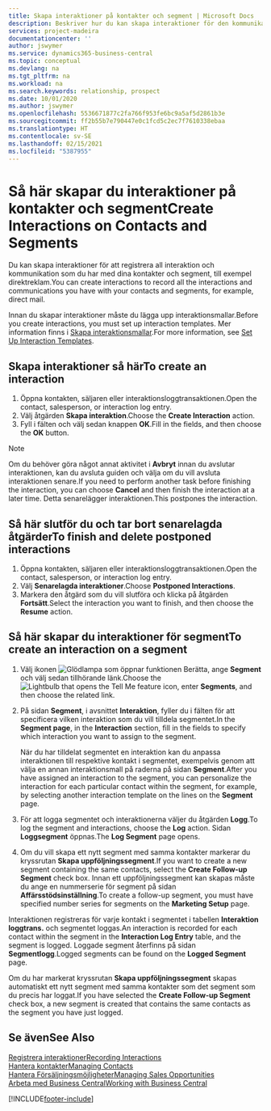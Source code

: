 ```yaml
---
title: Skapa interaktioner på kontakter och segment | Microsoft Docs
description: Beskriver hur du kan skapa interaktioner för den kommunikation som du har med dina kontakter och segment i Business Central, till exempel direktmail.
services: project-madeira
documentationcenter: ''
author: jswymer
ms.service: dynamics365-business-central
ms.topic: conceptual
ms.devlang: na
ms.tgt_pltfrm: na
ms.workload: na
ms.search.keywords: relationship, prospect
ms.date: 10/01/2020
ms.author: jswymer
ms.openlocfilehash: 5536671877c2fa766f953fe6bc9a5af5d2861b3e
ms.sourcegitcommit: ff2b55b7e790447e0c1fcd5c2ec7f7610338ebaa
ms.translationtype: HT
ms.contentlocale: sv-SE
ms.lasthandoff: 02/15/2021
ms.locfileid: "5387955"
---
```

# <a name="create-interactions-on-contacts-and-segments"></a><span data-ttu-id="32bd4-103">Så här skapar du interaktioner på kontakter och segment</span><span class="sxs-lookup"><span data-stu-id="32bd4-103">Create Interactions on Contacts and Segments</span></span>
<span data-ttu-id="32bd4-104">Du kan skapa interaktioner för att registrera all interaktion och kommunikation som du har med dina kontakter och segment, till exempel direktreklam.</span><span class="sxs-lookup"><span data-stu-id="32bd4-104">You can create interactions to record all the interactions and communications you have with your contacts and segments, for example, direct mail.</span></span>

<span data-ttu-id="32bd4-105">Innan du skapar interaktioner måste du lägga upp interaktionsmallar.</span><span class="sxs-lookup"><span data-stu-id="32bd4-105">Before you create interactions, you must set up interaction templates.</span></span> <span data-ttu-id="32bd4-106">Mer information finns i  [Skapa interaktionsmallar](marketing-interactions.md).</span><span class="sxs-lookup"><span data-stu-id="32bd4-106">For more information, see  [Set Up Interaction Templates](marketing-interactions.md).</span></span>

## <a name="to-create-an-interaction"></a><span data-ttu-id="32bd4-107">Skapa interaktioner så här</span><span class="sxs-lookup"><span data-stu-id="32bd4-107">To create an interaction</span></span>
1. <span data-ttu-id="32bd4-108">Öppna kontakten, säljaren eller interaktionsloggtransaktionen.</span><span class="sxs-lookup"><span data-stu-id="32bd4-108">Open the contact, salesperson, or interaction log entry.</span></span>
2. <span data-ttu-id="32bd4-109">Välj åtgärden **Skapa interaktion**.</span><span class="sxs-lookup"><span data-stu-id="32bd4-109">Choose the **Create Interaction** action.</span></span>
3. <span data-ttu-id="32bd4-110">Fyll i fälten och välj sedan knappen **OK**.</span><span class="sxs-lookup"><span data-stu-id="32bd4-110">Fill in the fields, and then choose the **OK** button.</span></span>

> [!NOTE]  
>   <span data-ttu-id="32bd4-111">Om du behöver göra något annat aktivitet i **Avbryt** innan du avslutar interaktionen, kan du avsluta guiden och välja om du vill avsluta interaktionen senare.</span><span class="sxs-lookup"><span data-stu-id="32bd4-111">If you need to perform another task before finishing the interaction, you can choose **Cancel** and then finish the interaction at a later time.</span></span> <span data-ttu-id="32bd4-112">Detta senarelägger interaktionen.</span><span class="sxs-lookup"><span data-stu-id="32bd4-112">This postpones the interaction.</span></span>

## <a name="to-finish-and-delete-postponed-interactions"></a><span data-ttu-id="32bd4-113">Så här slutför du och tar bort senarelagda åtgärder</span><span class="sxs-lookup"><span data-stu-id="32bd4-113">To finish and delete postponed interactions</span></span>
1. <span data-ttu-id="32bd4-114">Öppna kontakten, säljaren eller interaktionsloggtransaktionen.</span><span class="sxs-lookup"><span data-stu-id="32bd4-114">Open the contact, salesperson, or interaction log entry.</span></span>
2. <span data-ttu-id="32bd4-115">Välj **Senarelagda interaktioner**.</span><span class="sxs-lookup"><span data-stu-id="32bd4-115">Choose **Postponed Interactions**.</span></span>
3. <span data-ttu-id="32bd4-116">Markera den åtgärd som du vill slutföra och klicka på åtgärden **Fortsätt**.</span><span class="sxs-lookup"><span data-stu-id="32bd4-116">Select the interaction you want to finish, and then choose the **Resume** action.</span></span>

## <a name="to-create-an-interaction-on-a-segment"></a><span data-ttu-id="32bd4-117">Så här skapar du interaktioner för segment</span><span class="sxs-lookup"><span data-stu-id="32bd4-117">To create an interaction on a segment</span></span>
1. <span data-ttu-id="32bd4-118">Välj ikonen ![Glödlampa som öppnar funktionen Berätta](media/ui-search/search_small.png "Berätta vad du vill göra"), ange **Segment** och välj sedan tillhörande länk.</span><span class="sxs-lookup"><span data-stu-id="32bd4-118">Choose the ![Lightbulb that opens the Tell Me feature](media/ui-search/search_small.png "Tell me what you want to do") icon, enter **Segments**, and then choose the related link.</span></span>
2. <span data-ttu-id="32bd4-119">På sidan **Segment**, i avsnittet **Interaktion**, fyller du i fälten för att specificera vilken interaktion som du vill tilldela segmentet.</span><span class="sxs-lookup"><span data-stu-id="32bd4-119">In the **Segment page**, in the **Interaction** section, fill in the fields to specify which interaction you want to assign to the segment.</span></span>

    <span data-ttu-id="32bd4-120">När du har tilldelat segmentet en interaktion kan du anpassa interaktionen till respektive kontakt i segmentet, exempelvis genom att välja en annan interaktionsmall på raderna på sidan **Segment**.</span><span class="sxs-lookup"><span data-stu-id="32bd4-120">After you have assigned an interaction to the segment, you can personalize the interaction for each particular contact within the segment, for example, by selecting another interaction template on the lines on the **Segment** page.</span></span>  
3. <span data-ttu-id="32bd4-121">För att logga segmentet och interaktionerna väljer du åtgärden **Logg**.</span><span class="sxs-lookup"><span data-stu-id="32bd4-121">To log the segment and interactions, choose the **Log** action.</span></span> <span data-ttu-id="32bd4-122">Sidan **Loggsegment** öppnas.</span><span class="sxs-lookup"><span data-stu-id="32bd4-122">The **Log Segment** page opens.</span></span>
4. <span data-ttu-id="32bd4-123">Om du vill skapa ett nytt segment med samma kontakter markerar du kryssrutan **Skapa uppföljningssegment**.</span><span class="sxs-lookup"><span data-stu-id="32bd4-123">If you want to create a new segment containing the same contacts, select the **Create Follow-up Segment** check box.</span></span> <span data-ttu-id="32bd4-124">Innan ett uppföljningssegment kan skapas måste du ange en nummerserie för segment på sidan **Affärsstödsinställning**.</span><span class="sxs-lookup"><span data-stu-id="32bd4-124">To create a follow-up segment, you must have specified number series for segments on the **Marketing Setup** page.</span></span>

<span data-ttu-id="32bd4-125">Interaktionen registreras för varje kontakt i segmentet i tabellen **Interaktion loggtrans.** och segmentet loggas.</span><span class="sxs-lookup"><span data-stu-id="32bd4-125">An interaction is recorded for each contact within the segment in the **Interaction Log Entry** table, and the segment is logged.</span></span> <span data-ttu-id="32bd4-126">Loggade segment återfinns på sidan **Segmentlogg**.</span><span class="sxs-lookup"><span data-stu-id="32bd4-126">Logged segments can be found on the **Logged Segment** page.</span></span>

<span data-ttu-id="32bd4-127">Om du har markerat kryssrutan **Skapa uppföljningssegment** skapas automatiskt ett nytt segment med samma kontakter som det segment som du precis har loggat.</span><span class="sxs-lookup"><span data-stu-id="32bd4-127">If you have selected the **Create Follow-up Segment** check box, a new segment is created that contains the same contacts as the segment you have just logged.</span></span>

## <a name="see-also"></a><span data-ttu-id="32bd4-128">Se även</span><span class="sxs-lookup"><span data-stu-id="32bd4-128">See Also</span></span>
[<span data-ttu-id="32bd4-129">Registrera interaktioner</span><span class="sxs-lookup"><span data-stu-id="32bd4-129">Recording Interactions</span></span>](marketing-interactions.md)  
[<span data-ttu-id="32bd4-130">Hantera kontakter</span><span class="sxs-lookup"><span data-stu-id="32bd4-130">Managing Contacts</span></span>](marketing-contacts.md)  
[<span data-ttu-id="32bd4-131">Hantera Försäljningsmöjligheter</span><span class="sxs-lookup"><span data-stu-id="32bd4-131">Managing Sales Opportunities</span></span>](marketing-manage-sales-opportunities.md)  
[<span data-ttu-id="32bd4-132">Arbeta med Business Central</span><span class="sxs-lookup"><span data-stu-id="32bd4-132">Working with Business Central</span></span>](ui-work-product.md)


[!INCLUDE[footer-include](includes/footer-banner.md)]